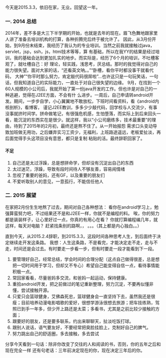 今天是2015.3.3，依旧在家，无业。回望这一年。

### 一. 2014 总结

2014年，差不多是大三下半学期的开始，也就是去年的现在。眉飞色舞地跟家里人讲了准备去培训机构的打算，各种折腾完后终于被允许了。
因此，从3月份开始，到9月份末结束，我经历了我认为的专业培训。当然之前我就接触过java，servlet，jsp，ssh，js，html技术等等，算
有基础，所以在我YY的结果是经过培训，我的基础会达到更加扎实的地步。而实际是，经历了6个月的培训，不吐槽客观了，就吐槽自己：好
理论，轻实践，浅思考，厌总结。那时的我觉得对自己的能力很失望。面对大家的话，“还看英文呐。。”“卧槽，看你平时都没事干就看代码，
大神”“你平时那么努力，肯定敲代码很屌啦”...也许这只是一句玩笑话，一句话，但我知道自己的实际能力，一直处于对自己很失望的边缘。
9月，在找到一个60人规模的小公司后，我就开始了第一份java开发的工作。但也许是对自己的一种逃避，觉得在J2EE方面，不会有什
么进步。一周后，自己申请转android开发。期间，一步步自学，小心翼翼地不敢放松，下班时间看资料，看《android内核剖析》，看博客，
谨记J2EE教训，多多少少敲代码，回学校与人交流少，有事没事就挤时间学。拼命做笔记，有很强危机感，生怕堕落，而实际上到后来回头一
看，能沉淀的东西实在是很少。就这样，我以“小公司磨练多，技术最重要”的理由，待到了2015年的2月初，最终还是熬不住了。从一开始报怨
需求口头变动导致加班做无用功，之后嫌弃实习工资少，无福利，上班路途遥远，老板爱扯淡，再后面觉得手头这项目没有意思，都只是复制
粘贴的活。最终辞职回家了。

#### 不足
1. 自己还是太过浮躁，总是想拼命学，但却没有沉淀出自己的东西
2. 太过迷茫，浮躁，导致有段时间待人不够友善，容易闹情绪
3. 忽视了重要的爸妈，还有GF，以及重要的朋友们
4. 不爱听取别人的意见，一意孤行，不能信任他人

### 二. 2015 展望
在家把2月份生生地熬了过去，期间对自己各种想法：
看你在android学习上，勉强算蛮努力吧，不过结果还不是和J2EE一样，你就不是编程的料。
唉，你的努力都是装装样子，让心里好过一点，你真的有用心在看？
你就打算编程编几年，就这样，每天对电脑？
赶紧找条别的路啊，，
。。。（其上都是内心独白。。）

直到今天，从2015.2.4辞职，到2015.3.3，这段时间各种思考人生，到后面终于决定继续走开发这条路。
我想：人生这条路，不是看完，才能决定走不走，走与不走，时间还是会过去。有时要走一步看一步，但有时要走一段才能看到下一段。

1. 要管理好自己，经常总结，学会时间的合理分配（这点自己做得很差，总是想把一切时间用于学习，但却又不专心）希望自己能变得自信一点，看待事情能积极一点。 
2. 常回家看看，尽量爸妈多交流，和爸妈一起运动，保持健康。
3. 重拾android开发，把之前做过的笔记重新整理，努力沉淀，不要再似懂非懂，尝试接触开源。
4. 只爱只会篮球健身，艾佛森死忠，篮球健身会一直坚持下去，虽然我还是很瘦；目前培养动漫电影唱歌的爱好，很想学游泳很想去旅游；把车技练熟，驾照已到手一年多，但少开上路还是太菜；多看书，尤其是之前比较少接触的方面；
5. 跟要好的朋友，还是要多联系，约出来聊聊天，扯淡吃饭打球。
6. 跟别人说话，语气要友好，不要经常把臭脸挂脸上，克制好自己的脾气。
7. 努力跳出自己的舒适圈，多去接触，多去尝试

分享今天看到一句话：除非你改变了交往的人和阅读的书，否则，你的五年之后和现在完全一样
还有句老话：三年前决定现在的你，现在决定三年后的你。


